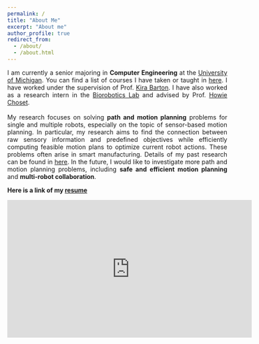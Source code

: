 ```yaml
---
permalink: /
title: "About Me"
excerpt: "About me"
author_profile: true
redirect_from: 
  - /about/
  - /about.html
---
```


<p align="justify">
I am currently a senior majoring in <strong>Computer Engineering</strong> at the <a href="https://umich.edu">University of Michigan</a>. You can find a list of courses I have taken or taught in <a href="/courses">here</a>. I have worked under the supervision of Prof. <a href="https://me.engin.umich.edu/people/faculty/kira-barton">Kira Barton</a>. I have also worked as a research intern in the <a href="http://biorobotics.ri.cmu.edu/index.php"> Biorobotics Lab</a> and advised by Prof. <a href="https://www.ri.cmu.edu/ri-faculty/howie-choset">Howie Choset</a>.
<br>
<br>
My research focuses on solving <strong>path and motion planning</strong> problems for single and multiple robots, especially on the topic of sensor-based motion planning. In particular, my research aims to find the connection between raw sensory information and predefined objectives while efficiently computing feasible motion plans to optimize current robot actions. These problems often arise in smart manufacturing. Details of my past research can be found in <a href="/research">here</a>. In the future, I would like to investigate more path and motion planning problems, including <strong>safe and efficient motion planning</strong> and <strong>multi-robot collaboration</strong>. 
</p>

<strong> Here is a link of my  <a href="/files/Yuchen_Wu_Resume.pdf"> resume</a> </strong>


<!-- <iframe
    width="640"
    height="4"
    src="https://www.youtube.com/watch?v=31cjtfL8-b4&autoplay=1&mute=1"
    frameborder="0"
    allow="autoplay"
    allowfullscreen
>
</iframe> -->

<iframe width="560" height="315" src="https://www.youtube.com/embed/31cjtfL8-b4?autoplay=1&mute=1&playlist=31cjtfL8-b4&loop=1" title="YouTube video player" frameborder="0" allow="accelerometer; autoplay; clipboard-write; encrypted-media; gyroscope; picture-in-picture" allowfullscreen></iframe>
